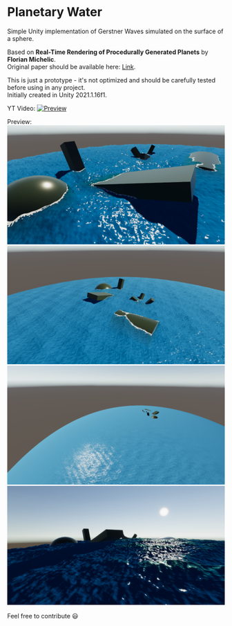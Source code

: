 # Planetary Water
Simple Unity implementation of Gerstner Waves simulated on the surface of a sphere.

Based on **Real-Time Rendering of Procedurally Generated Planets** by **Florian Michelic**.  
Original paper should be available here: [Link](https://cescg.org/wp-content/uploads/2018/04/Michelic-Real-Time-Rendering-of-Procedurally-Generated-Planets-2.pdf).

This is just a prototype - it's not optimized and should be carefully tested before using in any project.  
Initially created in Unity 2021.1.16f1.

YT Video:
[![Preview](https://img.youtube.com/vi/Y2e0ovyEL5k/0.jpg)](https://www.youtube.com/watch?v=Y2e0ovyEL5k)

Preview:
![Image1](/Images/1.png)
![Image2](/Images/2.png)
![Image3](/Images/3.png)
![Image4](/Images/4.png)

Feel free to contribute :smiley:
